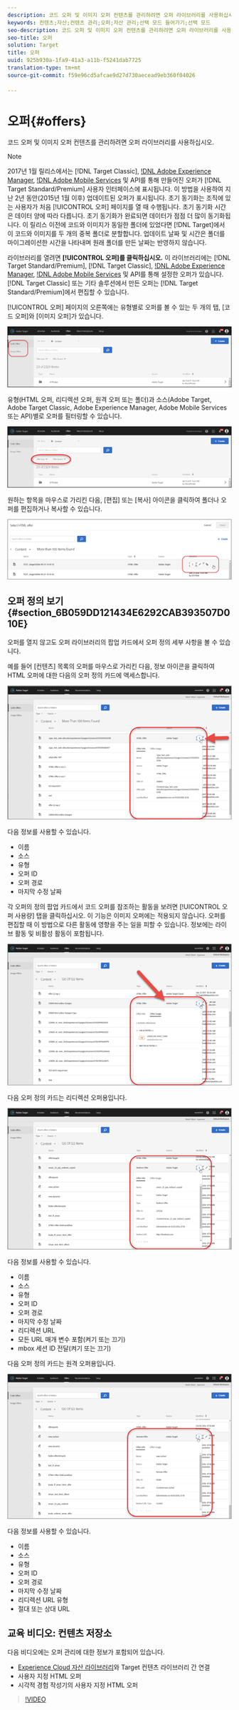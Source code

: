 ```yaml
---
description: 코드 오퍼 및 이미지 오퍼 컨텐츠를 관리하려면 오퍼 라이브러리를 사용하십시오.
keywords: 컨텐츠;자산;컨텐츠 관리;오퍼;자산 관리;선택 모드 들어가기;선택 모드
seo-description: 코드 오퍼 및 이미지 오퍼 컨텐츠를 관리하려면 오퍼 라이브러리를 사용하십시오.
seo-title: 오퍼
solution: Target
title: 오퍼
uuid: 925b930a-1fa9-41a3-a11b-f5241dab7725
translation-type: tm+mt
source-git-commit: f59e96cd5afcae9d27d730aecead9eb360f04026

---
```



# 오퍼{#offers}

코드 오퍼 및 이미지 오퍼 컨텐츠를 관리하려면 오퍼 라이브러리를 사용하십시오.

>[!NOTE]
>
>2017년 1월 릴리스에서는 [!DNL Target Classic], [!DNL Adobe Experience Manager](AEM), [!DNL Adobe Mobile Services](AMS) 및 API를 통해 만들어진 오퍼가 [!DNL Target Standard/Premium] 사용자 인터페이스에 표시됩니다. 이 방법을 사용하여 지난 2년 동안(2015년 1월 이후) 업데이트된 오퍼가 표시됩니다. 초기 동기화는 조직에 있는 사용자가 처음 [!UICONTROL 오퍼] 페이지를 열 때 수행됩니다. 초기 동기화 시간은 데이터 양에 따라 다릅니다. 초기 동기화가 완료되면 데이터가 점점 더 많이 동기화됩니다. 이 릴리스 이전에 코드와 이미지가 동일한 폴더에 있었다면 [!DNL Target]에서 이 코드와 이미지를 두 개의 중복 폴더로 분할합니다. 업데이트 날짜 및 시간은 폴더를 마이그레이션한 시간을 나타내며 원래 폴더를 만든 날짜는 반영하지 않습니다.

라이브러리를 열려면 **[!UICONTROL 오퍼]를 클릭하십시오.** 이 라이브러리에는 [!DNL Target Standard/Premium], [!DNL Target Classic], [!DNL Adobe Experience Manager](AEM), [!DNL Adobe Mobile Services](AMS) 및 API를 통해 설정한 오퍼가 있습니다. [!DNL Target Classic] 또는 기타 솔루션에서 만든 오퍼는 [!DNL Target Standard/Premium]에서 편집할 수 있습니다.

[!UICONTROL 오퍼] 페이지의 오른쪽에는 유형별로 오퍼를 볼 수 있는 두 개의 탭, [코드 오퍼]와 [이미지 오퍼]가 있습니다.

![](assets/offers_page.png)

유형(HTML 오퍼, 리디렉션 오퍼, 원격 오퍼 또는 폴더)과 소스(Adobe Target, Adobe Target Classic, Adobe Experience Manager, Adobe Mobile Services 또는 API)별로 오퍼를 필터링할 수 있습니다.

![](assets/offers_filter.png)

원하는 항목을 마우스로 가리킨 다음, [편집] 또는 [복사] 아이콘을 클릭하여 폴더나 오퍼를 편집하거나 복사할 수 있습니다.

![](assets/offer-picker-large.png)

## 오퍼 정의 보기 {#section_6B059DD121434E6292CAB393507D010E}

오퍼를 열지 않고도 오퍼 라이브러리의 팝업 카드에서 오퍼 정의 세부 사항을 볼 수 있습니다.

예를 들어 [컨텐츠] 목록의 오퍼를 마우스로 가리킨 다음, 정보 아이콘을 클릭하여 HTML 오퍼에 대한 다음의 오퍼 정의 카드에 액세스합니다.

![](assets/offer-card-html.png)

다음 정보를 사용할 수 있습니다.

* 이름
* 소스
* 유형
* 오퍼 ID
* 오퍼 경로
* 마지막 수정 날짜

각 오퍼의 정의 팝업 카드에서 코드 오퍼를 참조하는 활동을 보려면 [!UICONTROL 오퍼 사용량] 탭을 클릭하십시오. 이 기능은 이미지 오퍼에는 적용되지 않습니다. 오퍼를 편집할 때 이 방법으로 다른 활동에 영향을 주는 일을 피할 수 있습니다. 정보에는 라이브 활동 및 비활성 활동이 포함됩니다.

![](assets/offer-card-usage.png)

다음 오퍼 정의 카드는 리디렉션 오퍼용입니다.

![](assets/offer-card-redirect.png)

다음 정보를 사용할 수 있습니다.

* 이름
* 소스
* 유형
* 오퍼 ID
* 오퍼 경로
* 마지막 수정 날짜
* 리디렉션 URL
* 모든 URL 매개 변수 포함(켜기 또는 끄기)
* mbox 세션 ID 전달(켜기 또는 끄기)

다음 오퍼 정의 카드는 원격 오퍼용입니다.

![](assets/offer-card-remote.png)

다음 정보를 사용할 수 있습니다.

* 이름
* 소스
* 유형
* 오퍼 ID
* 오퍼 경로
* 마지막 수정 날짜
* 리디렉션 URL 유형
* 절대 또는 상대 URL

## 교육 비디오: 컨텐츠 저장소

다음 비디오에는 오퍼 관리에 대한 정보가 포함되어 있습니다.

* [Experience Cloud 자산 라이브러리](https://marketing.adobe.com/resources/help/en_US/mcloud/creative_cloud.html)와 Target 컨텐츠 라이브러리 간 연결
* 사용자 지정 HTML 오퍼
* 시각적 경험 작성기의 사용자 지정 HTML 오퍼

>[!VIDEO](https://video.tv.adobe.com/v/17387)